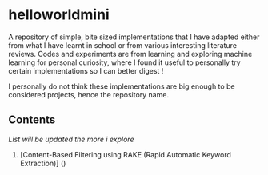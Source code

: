 # helloworldmini
A repository of simple, bite sized implementations that I have adapted either from what I have learnt in school or from various interesting literature reviews. Codes and experiments are from learning and exploring machine learning for personal curiosity, where I found it useful to personally try certain implementations so I can better digest ! 

I personally do not think these implementations are big enough to be considered projects, hence the repository name.


## Contents
_List will be updated the more i explore_
1) [Content-Based Filtering using RAKE (Rapid Automatic Keyword Extraction)] ()
